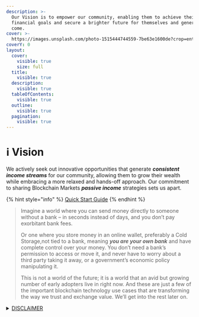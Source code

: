 ```yaml
---
description: >-
  Our Vision is to empower our community, enabling them to achieve their
  financial goals and secure a brighter future for themselves and generations to
  come.
cover: >-
  https://images.unsplash.com/photo-1515444744559-7be63e1600de?crop=entropy&cs=srgb&fm=jpg&ixid=M3wxOTcwMjR8MHwxfHNlYXJjaHwxMHx8VklTSU9OfGVufDB8fHx8MTY4NzQ5Njg3OHww&ixlib=rb-4.0.3&q=85
coverY: 0
layout:
  cover:
    visible: true
    size: full
  title:
    visible: true
  description:
    visible: true
  tableOfContents:
    visible: true
  outline:
    visible: true
  pagination:
    visible: true
---
```


# ℹ️ Vision

We actively seek out innovative opportunities that generate _**consistent income streams**_ for our community, allowing them to grow their wealth while embracing a more relaxed and hands-off approach. Our commitment to sharing Blockchain Markets _**passive income**_ strategies sets us apart.

{% hint style="info" %}
[Quick Start Guide](../quickstart-v2/)
{% endhint %}



> Imagine a world where you can send money directly to someone without a bank – in seconds instead of days, and you don’t pay exorbitant bank fees.
>
> Or one where you store money in an online wallet, preferably a Cold Storage,not tied to a bank, meaning _**you are your own bank**_ and have complete control over your money. You don’t need a bank’s permission to access or move it, and never have to worry about a third party taking it away, or a government’s economic policy manipulating it.
>
> This is not a world of the future; it is a world that an avid but growing number of early adopters live in right now. And these are just a few of the important blockchain technology use cases that are transforming the way we trust and exchange value. We’ll get into the rest later on.





<details>

<summary><a href="vision.md#disclaimer">DISCLAIMER</a></summary>

Please note that we are not financial advisors, and the information provided below is intended solely for entertainment purposes in the context of decentralized gaming, blockchain markets, and related services. Any actions or decisions taken based on this information are entirely your responsibility. It is essential to consult a qualified professional for financial advice. While the links provided direct you to original websites, please be aware that clicking on any external links is done at your own risk.

Now, let's dive into the fun!

</details>





